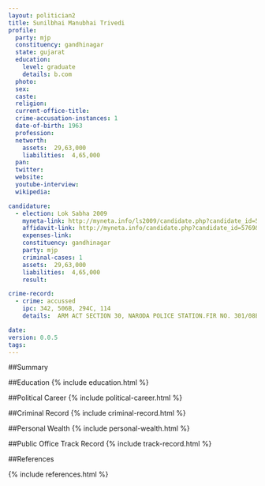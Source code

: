 ```yaml
---
layout: politician2
title: Sunilbhai Manubhai Trivedi
profile: 
  party: mjp
  constituency: gandhinagar
  state: gujarat
  education: 
    level: graduate
    details: b.com
  photo: 
  sex: 
  caste: 
  religion: 
  current-office-title: 
  crime-accusation-instances: 1
  date-of-birth: 1963
  profession: 
  networth: 
    assets:  29,63,000
    liabilities:  4,65,000
  pan: 
  twitter: 
  website: 
  youtube-interview: 
  wikipedia: 

candidature: 
  - election: Lok Sabha 2009
    myneta-link: http://myneta.info/ls2009/candidate.php?candidate_id=5769
    affidavit-link: http://myneta.info/candidate.php?candidate_id=5769&scan=original
    expenses-link: 
    constituency: gandhinagar 
    party: mjp
    criminal-cases: 1
    assets:  29,63,000
    liabilities:  4,65,000
    result:  

crime-record: 
  - crime: accussed
    ipc: 342, 506B, 294C, 114
    details:  ARM ACT SECTION 30, NARODA POLICE STATION.FIR NO. 301/08E  

date: 
version: 0.0.5
tags: 
---
```

##Summary


##Education
{% include education.html %}


##Political Career
{% include political-career.html %}


##Criminal Record
{% include criminal-record.html %}


##Personal Wealth
{% include personal-wealth.html %}


##Public Office Track Record
{% include track-record.html %}


##References


{% include references.html %}